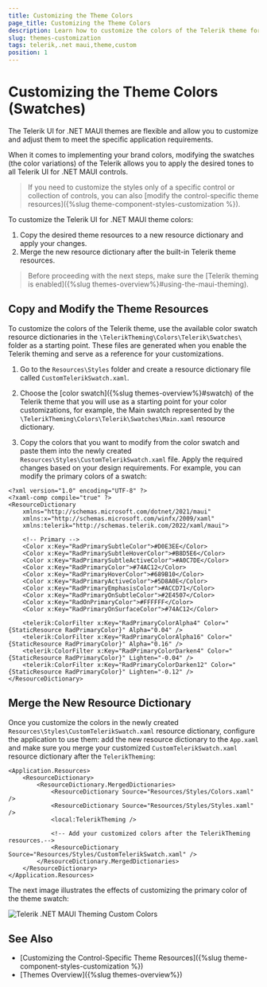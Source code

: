 ```yaml
---
title: Customizing the Theme Colors
page_title: Customizing the Theme Colors
description: Learn how to customize the colors of the Telerik theme for your .NET MAUI application and alter the default appearance of the UI for .NET MAUI components.
slug: themes-customization
tags: telerik,.net maui,theme,custom
position: 1
---
```


# Customizing the Theme Colors (Swatches)

The Telerik UI for .NET MAUI themes are flexible and allow you to customize and adjust them to meet the specific application requirements.

When it comes to implementing your brand colors, modifying the swatches (the color variations) of the Telerik allows you to apply the desired tones to all Telerik UI for .NET MAUI controls.

> If you need to customize the styles only of a specific control or collection of controls, you can also [modify the control-specific theme resources]({%slug theme-component-styles-customization %}).

To customize the Telerik UI for .NET MAUI theme colors:

1. Copy the desired theme resources to a new resource dictionary and apply your changes.
1. Merge the new resource dictionary after the built-in Telerik theme resources.

> Before proceeding with the next steps, make sure the [Telerik theming is enabled]({%slug themes-overview%}#using-the-maui-theming).

## Copy and Modify the Theme Resources

To customize the colors of the Telerik theme, use the available color swatch resource dictionaries in the `\TelerikTheming\Colors\Telerik\Swatches\` folder as a starting point. These files are generated when you enable the Telerik theming and serve as a reference for your customizations.

1. Go to the `Resources\Styles` folder and create a resource dictionary file called `CustomTelerikSwatch.xaml`.

1. Choose the [color swatch]({%slug themes-overview%}#swatch) of the Telerik theme that you will use as a starting point for your color customizations, for example, the Main swatch represented by the `\TelerikTheming\Colors\Telerik\Swatches\Main.xaml` resource dictionary.

1. Copy the colors that you want to modify from the color swatch and paste them into the newly created `Resources\Styles\CustomTelerikSwatch.xaml` file. Apply the required changes based on your design requirements. For example, you can modify the primary colors of a swatch:

```XAML
<?xml version="1.0" encoding="UTF-8" ?>
<?xaml-comp compile="true" ?>
<ResourceDictionary 
    xmlns="http://schemas.microsoft.com/dotnet/2021/maui"
    xmlns:x="http://schemas.microsoft.com/winfx/2009/xaml"
    xmlns:telerik="http://schemas.telerik.com/2022/xaml/maui">

    <!-- Primary -->
    <Color x:Key="RadPrimarySubtleColor">#D0E3EE</Color>
    <Color x:Key="RadPrimarySubtleHoverColor">#B8D5E6</Color>
    <Color x:Key="RadPrimarySubtleActiveColor">#A0C7DE</Color>
    <Color x:Key="RadPrimaryColor">#74AC12</Color>
    <Color x:Key="RadPrimaryHoverColor">#689B10</Color>
    <Color x:Key="RadPrimaryActiveColor">#5D8A0E</Color>
    <Color x:Key="RadPrimaryEmphasisColor">#ACCD71</Color>
    <Color x:Key="RadPrimaryOnSubtleColor">#2E4507</Color>
    <Color x:Key="RadOnPrimaryColor">#FFFFFF</Color>
    <Color x:Key="RadPrimaryOnSurfaceColor">#74AC12</Color>

    <telerik:ColorFilter x:Key="RadPrimaryColorAlpha4" Color="{StaticResource RadPrimaryColor}" Alpha="0.04" />
    <telerik:ColorFilter x:Key="RadPrimaryColorAlpha16" Color="{StaticResource RadPrimaryColor}" Alpha="0.16" />
    <telerik:ColorFilter x:Key="RadPrimaryColorDarken4" Color="{StaticResource RadPrimaryColor}" Lighten="-0.04" />
    <telerik:ColorFilter x:Key="RadPrimaryColorDarken12" Color="{StaticResource RadPrimaryColor}" Lighten="-0.12" />
</ResourceDictionary>
```

## Merge the New Resource Dictionary

Once you customize the colors in the newly created `Resources\Styles\CustomTelerikSwatch.xaml` resource dictionary, configure the application to use them: add the new resource dictionary to the `App.xaml` and make sure you merge your customized `CustomTelerikSwatch.xaml` resource dictionary after the `TelerikTheming`:

```XAML
<Application.Resources>
    <ResourceDictionary>
        <ResourceDictionary.MergedDictionaries>
            <ResourceDictionary Source="Resources/Styles/Colors.xaml" />
            <ResourceDictionary Source="Resources/Styles/Styles.xaml" />
            <local:TelerikTheming />

            <!-- Add your customized colors after the TelerikTheming resources.-->
            <ResourceDictionary Source="Resources/Styles/CustomTelerikSwatch.xaml" />
        </ResourceDictionary.MergedDictionaries>
    </ResourceDictionary>
</Application.Resources>
```

The next image illustrates the effects of customizing the primary color of the theme swatch:

![Telerik .NET MAUI Theming Custom Colors](images/telerik-theming-customized.png)

## See Also

- [Customizing the Control-Specific Theme Resources]({%slug theme-component-styles-customization %})
- [Themes Overview]({%slug themes-overview%})

